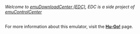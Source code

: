 ###### Welcome to [emuDownloadCenter (EDC)](https://github.com/PhoenixInteractiveNL/emuDownloadCenter/wiki/), EDC is a side project of [emuControlCenter](https://github.com/PhoenixInteractiveNL/emuControlCenter/wiki/)

For more information about this emulator, visit the [**Hu-Go!**](https://github.com/PhoenixInteractiveNL/emuDownloadCenter/wiki/Emulator-hugo#menu) page.
